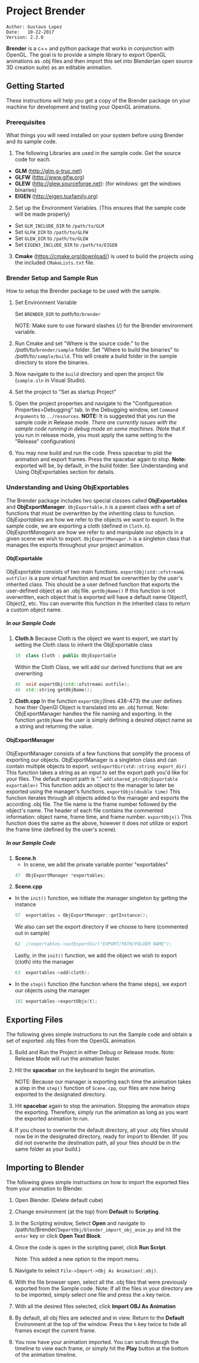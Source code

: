 # Project Brender
```
Author: Gustavo Lopez 
Date:	10-22-2017
Version: 2.2.0
```

**Brender** is a c++ and python package that works in conjunction with OpenGL. The goal is to provide a simple library to export OpenGL animations as .obj files and then import this set into Blender(an open source 3D creation suite) as an editable animation.

## Getting Started

These instructions will help you get a copy of the Brender package on your machine for development and testing your OpenGL animations.

### Prerequisites

What things you will need installed on your system before using Brender and its sample code.

1. The following Libraries are used in the sample code. Get the source code for each.

  * **GLM** (http://glm.g-truc.net)
  * **GLFW** (http://www.glfw.org)
  * **GLEW** (http://glew.sourceforge.net): (for windows: get the windows binaries)
  * **EIGEN** (http://eigen.tuxfamily.org)

2. Set up the Environment Variables. (This ensures that the sample code will be made properly)

  * Set `GLM_INCLUDE_DIR` to `/path/to/GLM`
  * Set `GLFW_DIR` to `/path/to/GLFW`
  * Set `GLEW_DIR` to `/path/to/GLEW`
  * Set `EIGEN3_INCLUDE_DIR` to `/path/to/EIGEN`

3. **Cmake** (https://cmake.org/download/) is used to build the projects using the included `CMakeLists.txt` file.

### Brender Setup and Sample Run

How to setup the Brender package to be used with the sample.

1. Set Environment Variable

   Set `BRENDER_DIR` to *path/to*`/brender`

   NOTE: Make sure to use forward slashes (/) for the Brender environment variable.

2. Run Cmake and set "Where is the source code:" to the */path/to/*`brender/sample` folder. Set "Where to build the binaries" to */path/to*`/sample/build`. This will create a build folder in the sample directory to store the binaries.

3. Now navigate to the `build` directory and open the project file (`sample.sln` in Visual Studio).

4. Set the project to "Set as startup Project"

5. Open the project properties and navigate to the "Configureation Properties>Debugging" tab. In the Debugging window, set `Command Arguments` to `../resources`. **NOTE:** It is suggested that you run the sample code in Release mode. *There are currently issues with the sample code running in debug mode on some machines.* (Note that if you run in release mode, you must apply the same setting to the "Release" configuration)

6. You may now build and run the code. Press spacebar to plat the animation and export frames. Press the spacebar again to stop. **Note:** exported will be, by default, in the build folder. See Understanding and Using ObjExportables section for details.

### Understanding and Using ObjExportables

   The Brender package includes two special classes called **ObjExportables** and **ObjExportManager**. `ObjExportable.h` is a parent class with a set of functions that must be overwritten by the inheriting class to function. *ObjExportables* are how we refer to the objects we want to export. In the sample code, we are exporting a cloth (defined in `Cloth.h`). *ObjExportManagers* are how we refer to and manipulate our objects in a given scene we wish to export. `ObjExportManager.h` is a singleton class that manages the exports throughout your project animation.

#### ObjExportable 

ObjExportable consists of two main functions.
   `exportObj(std::ofstream& outfile)` is a pure virtual function and must be overwritten by the user's inherited class. This should be a user defined function that exports the user-defined object as an .obj file.
   `getObjName()` If this function is not overwritten, each object that is exported will have a default name Object1, Object2, etc. You can overwrite this function in the inherited class to return a custom object name.

##### In our Sample Code

1. **Cloth.h**
	Because Cloth is the object we want to export, we start by setting the Cloth class to inherit the ObjExportable class
	```cpp
	19	class Cloth : public ObjExportable
	```
	Within the Cloth Class, we will add our derived functions that we are overwriting
	```cpp
	45	void exportObj(std::ofstream& outfile);
	46	std::string getObjName();
	```
2. **Cloth.cpp**
	In the function `exportObj`(lines 438-473) the user defines how thier OpenGl Object is translated into an .obj format. Note: ObjExportManager handles the file naming and exporting.
	In the function `getObjName` the user is simply defining a desired object name as a string and returning the value.

#### ObjExportManager

ObjExportManager consists of a few functions that somplify the process of exporting our objects. ObjExportManager is a singleton class and can contain multiple objects to export.
	`setExportDir(std::string export_dir)` This function takes a string as an input to set the export path you'd like for your files. The default export path is "."
	`add(shared_ptr<ObjExportable exportable>)` This function adds an object to the manager to later be exported using the manager's functions.
	`exportObjs(double time)` This function iterates through all objects added to the manager and exports the according .obj file. The file name is the frame number followed by the object's name. The header of each file contains the commented information: object name, frame time, and frame number.
	`exportObjs()` This function does the same as the above, however it does not utilize or export the frame time (defined by the user's scene).

##### In our Sample Code

1. **Scene.h**
	* In scene, we add the private variable pointer "exportables"
	```cpp
	47	ObjExportManager *exportables;
	```
2. **Scene.cpp**
  * In the `init()` function, we initiate the manager singleton by getting the instance
	```cpp
	57	exportables = ObjExportManager::getInstance();
	```
	We also can set the export directory if we choose to here (commented out in sample)
	```cpp
	62	//exportables->setExportDir("EXPORT/PATH/FOLDER NAME");
	```
	Lastly, in the `init()` function, we add the object we wish to export (cloth) into the manager
	```cpp
	63	exportables->add(cloth);
	```
  * In the `step()` function (the function where the frame steps), we export our objects using the manager
	```cpp
	101	exportables->exportObjs(t);
	```

## Exporting Files

The following gives simple instructions to run the Sample code and obtain a set of exported .obj files from the OpenGL animation.

1. Build and Run the Project in either Debug or Release mode. Note: Release Mode will run the animation faster.
2. Hit the **spacebar** on the keyboard to begin the animation. 

   NOTE: Because our manager is exporting each time the animation takes a step in the `step()` function of `Scene.cpp`, our files are now being exported to the designated directory.
   
3. Hit **spacebar** again to stop the animation. Stopping the animation stops the exporting. Therefore, simply run the animation as long as you want the exported animation to run.
4. If you chose to overwrite the default directory, all your .obj files should now be in the designated directory, ready for import to Blender. (If you did not overwrite the destination path, all your files should be in the same folder as your build.)

## Importing to Blender

The following gives simple instructions on how to import the exported files from your animation to Blender.

1. Open Blender. (Delete default cube)
2. Change environment (at the top) from **Default** to **Scripting**.
3. In the Scripting window, Select **Open** and navigate to /path/to/Brender/`ImportObj/blender_import_obj_anim.py` and hit the `enter` key or click **Open Text Block**.
4. Once the code is open in the scripting panel, click **Run Script**.

   Note: This added a new option to the import menu.
5. Navigate to select `File->Import->Obj As Animation(.obj)`.
6. With the file browser open, select all the .obj files that were previously exported from the Sample code. Note: If all the files in your directory are to be imported, simply select one file and press the `a` key twice.
7. With all the desired files selected, click **Import OBJ As Animation**
8. By default, all obj files are selected and in view. Return to the **Default** Environment at the top of the window. Press the `h` key twice to hide all frames except the current frame.
9. You now have your animation imported. You can scrub through the timeline to view each frame, or simply hit the **Play** button at the bottom of the animation timeline.